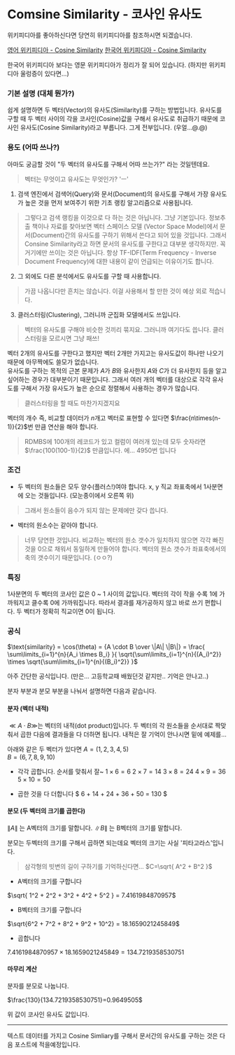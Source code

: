 
 
# Comsine Similarity - 코사인 유사도
 
위키피디아를 좋아하신다면 당연히 위키피디아를 참조하시면 되겠습니다. 

[영어 위키피디아 - Cosine Similarity](http://en.wikipedia.org/wiki/Cosine_similarity)
[한국어 위키피디아 - Cosine Similarity](http://ko.wikipedia.org/wiki/%EC%BD%94%EC%82%AC%EC%9D%B8_%EC%9C%A0%EC%82%AC%EB%8F%84)

한국어 위키피디아 보다는 영문 위키피디아가 정리가 잘 되어 있습니다.
(하지만 위키피디아 울렁증이 있다면...)
 
### 기본 설명 (대체 뭔가?)

쉽게 설명하면 두 벡터(Vector)의 유사도(Similarity)를 구하는 방법입니다.
유사도를 구할 때 두 벡터 사이의 각을 코사인(Cosine)값을 구해서 유사도로 취급하기 때문에 코사인 유사도(Cosine Similarity)라고 부릅니다. 그게 전부입니다.  (우얼...@.@)

### 용도 (어따 쓰나?)

아마도 궁금할 것이 "두 벡터의 유사도를 구해서 어따 쓰는가?" 라는 것일텐데요.

> 벡터는 무엇이고 유사도는 무엇인가? 'ㅡ'

1. 검색 엔진에서 검색어(Query)와 문서(Document)의 유사도를 구해서 가장 유사도가 높은 것을 먼저 보여주기 위한 기초 랭킹 알고리즘으로 사용됩니다.  
> 그렇다고 검색 랭킹을 이것으로 다 하는 것은 아닙니다. 그냥 기본입니다.
정보추출 책이나 자료를 찾아보면 벡터 스페이스 모델 (Vector Space Model)에서 문서(Document)간의 유사도를 구하기 위해서 쓴다고 되어 있을 것입니다.  그래서 Consine Similarity라고 하면 문서의 유사도를 구한다고 대부분 생각하지만. 꼭 거기에만 쓰이는 것은 아닙니다.  항상 TF-IDF(Term Frequency - Inverse Document Frequency)에 대한 내용이 같이 언급되는 이유이기도 합니다.
2. 그 외에도 다른 분석에서도 유사도를 구할 때 사용합니다.
> 가끔 나옵니다만 흔치는 않습니다.  이걸 사용해서 할 만한 것이 예상 외로 적습니다. 
3. 클러스터링(Clustering), 그러니까 군집화 모델에서도 쓰입니다.
> 벡터의 유사도를 구해야 비슷한 것끼리 묶지요. 그러니까 여기다도 씁니다. 클러스터링을 모르시면 그냥 패쓰! 

벡터 2개의 유사도를 구한다고 했지만 벡터 2개만 가지고는 유사도값이 하나만 나오기 때문에 아무짝에도 쓸모가 없습니다.   
유사도를 구하는 목적의 근본 문제가 $A$가 $B$와 유사한지 $A$와 $C$가 더 유사한지 등을 알고 싶어하는 경우가 대부분이기 때문입니다.
그래서 여러 개의 벡터를 대상으로  각각 유사도를 구해서 가장 유사도가 높은 순으로 정렬해서 사용하는 경우가 많습니다.  
> 클러스터링을 할 때도 마찬가지겠지요

벡터의 개수 즉, 비교할 데이터가 $n$개고 벡터로 표현할 수 있다면 $\frac{n\times(n-1)}{2}$번 만큼 연산을 해야 합니다.

> RDMBS에 100개의 레코드가 있고 컬럼이 여러개 있는데 모두 숫자라면 $\frac{100(100-1)}{2}$ 만큼입니다. 에... 4950번 입니다

### 조건

- 두 벡터의 원소들은 모두 양수(플러스!)여야 합니다. x, y 직교 좌표축에서 1사분면에 오는 것들입니다.  (모눈종이에서 오른쪽 위)
> 그래서 원소들이 음수가 되지 않는 문제에만 갖다 씁니다.
- 벡터의 원소수는 같아야 합니다.
> 너무 당연한 것입니다. 비교하는 벡터의 원소 갯수가 일치하지 않으면 각각 빠진 것을 0으로 채워서 동일하게 만들어야 합니다.  벡터의 원소 갯수가 좌표축에서의 축의 갯수이기 때문입니다. (ㅇㅇ?)

### 특징

1사분면의 두 벡터의 코사인 값은 0 ~ 1 사이의 값입니다.  벡터의 각이 작을 수록 1에 가까워지고 클수록 0에 가까워집니다.   따라서 결과를 재가공하지 않고 바로 쓰기 편합니다.
두 벡터가 정확히 직교이면 0이 됩니다.

### 공식

$\text{similarity} = \cos(\theta) = {A \cdot B \over \|A\| \|B\|} = \frac{ \sum\limits_{i=1}^{n}{A_i \times B_i} }{ \sqrt{\sum\limits_{i=1}^{n}{(A_i)^2}} \times \sqrt{\sum\limits_{i=1}^{n}{(B_i)^2}} }$

아주 간단한 공식입니다.
(만은...  고등학교때 배웠던것 같지만.. 기억은 안나고..)

분자 부분과 분모 부분을 나눠서 설명하면 다음과 같습니다.

#### 분자 (벡터 내적)

$\ll A \cdot B \gg$는 벡터의 내적(dot product)입니다. 
두 벡터의 각 원소들을 순서대로 짝맞춰서 곱한 다음에 결과들을 다 더하면 됩니다.
내적은 잘 기억이 안나시면 밑에 예제를...  

아래와 같은 두 벡터가 있다면
$A = (1,2,3,4,5)$  
$B = (6,7,8,9,10)$


* 각각 곱합니다. 순서를 맞춰서 잘~
$1 \times 6 = 6$
$2 \times 7 = 14$
$3 \times 8 = 24$
$4 \times 9 = 36$
$5 \times 10 = 50$

* 곱한 것을 다 더합니다
$ 6 + 14 + 24 + 36 + 50 = 130 $

#### 분모 (두 벡터의 크기를 곱한다)

$\|A\|$ 는 A벡터의 크기를 말합니다.
$\|B\|$ 는 B벡터의 크기를 말합니다.

분모는 두벡터의 크기를 구해서 곱하면 되는데요 벡터의 크기는 사실 '피타고라스'입니다. 
> 삼각형의 빗변의 길이 구하기를 기억하신다면...
$C=\sqrt{ A^2 + B^2 }$

* A벡터의 크기를 구합니다

$\sqrt{ 1^2 + 2^2 + 3^2 + 4^2 + 5^2 } = 7.4161984870957$

* B벡터의 크기를 구합니다

$\sqrt{6^2 + 7^2 + 8^2 + 9^2 + 10^2} = 18.1659021245849$

* 곱합니다

$7.4161984870957 \times 18.1659021245849 = 134.7219358530751$

#### 마무리 계산

분자를 분모로 나눕니다.

$\frac{130}{134.7219358530751}=0.9649505$

위 값이 코사인 유사도 값입니다.

-------

텍스트 데이터를 가지고 Cosine Simliary를 구해서 문서간의 유사도를 구하는 것은 다음 포스트에 적을예정입니다.

 